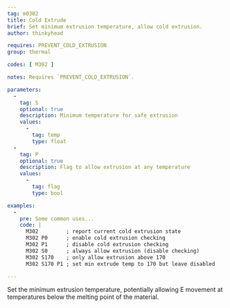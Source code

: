 ```yaml
---
tag: m0302
title: Cold Extrude
brief: Set minimum extrusion temperature, allow cold extrusion.
author: thinkyhead

requires: PREVENT_COLD_EXTRUSION
group: thermal

codes: [ M302 ]

notes: Requires `PREVENT_COLD_EXTRUSION`.

parameters:
  -
    tag: S
    optional: true
    description: Minimum temperature for safe extrusion
    values:
      -
        tag: temp
        type: float
  -
    tag: P
    optional: true
    description: Flag to allow extrusion at any temperature
    values:
      -
        tag: flag
        type: bool

examples:
  -
    pre: Some common uses...
    code: |
      M302         ; report current cold extrusion state
      M302 P0      ; enable cold extrusion checking
      M302 P1      ; disable cold extrusion checking
      M302 S0      ; always allow extrusion (disable checking)
      M302 S170    ; only allow extrusion above 170
      M302 S170 P1 ; set min extrude temp to 170 but leave disabled

---
```


Set the minimum extrusion temperature, potentially allowing E movement at temperatures below the melting point of the material.
